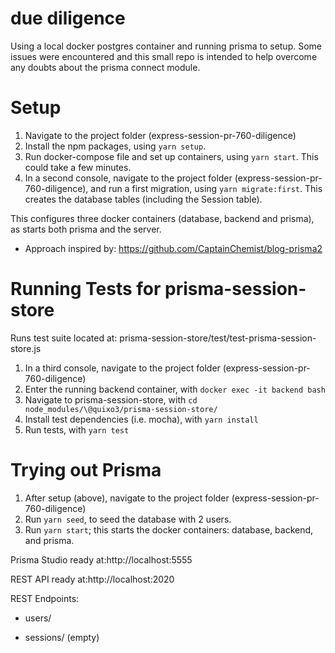 # due diligence
Using a local docker postgres container and running prisma to setup. Some issues were
encountered and this small repo is intended to help overcome any doubts about the
prisma connect module.

# Setup

1. Navigate to the project folder (express-session-pr-760-diligence)
2. Install the npm packages, using ```yarn setup```.
3. Run docker-compose file and set up containers, using ```yarn start```. This could take a few minutes.
4. In a second console, navigate to the project folder (express-session-pr-760-diligence), and run a first migration, using ```yarn migrate:first```. This creates the database tables (including the Session table).

This configures three docker containers (database, backend and prisma), as starts both prisma and the server.
* Approach inspired by: https://github.com/CaptainChemist/blog-prisma2

# Running Tests for prisma-session-store

Runs test suite located at: prisma-session-store/test/test-prisma-session-store.js 

1. In a third console, navigate to the project folder (express-session-pr-760-diligence)
2. Enter the running backend container, with ```docker exec -it backend bash```
3. Navigate to prisma-session-store, with ```cd node_modules/\@quixo3/prisma-session-store/```
4. Install test dependencies (i.e. mocha), with ```yarn install ```
5. Run tests, with ```yarn test```

# Trying out Prisma

1. After setup (above), navigate to the project folder (express-session-pr-760-diligence)
2. Run ```yarn seed```, to seed the database with 2 users.
2. Run ```yarn start```; this starts the docker containers: database, backend, and prisma.

Prisma Studio ready at:http://localhost:5555

REST API ready at:http://localhost:2020

REST Endpoints:

* users/

* sessions/ (empty)



